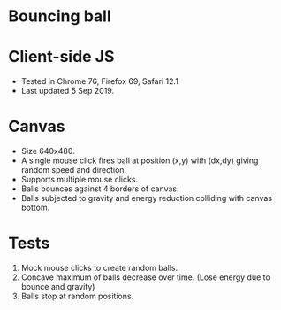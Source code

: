 # Bouncing ball

# Client-side JS
 - Tested in Chrome 76, Firefox 69, Safari 12.1
 - Last updated 5 Sep 2019.
 
# Canvas
 - Size 640x480.
 - A single mouse click fires ball at position (x,y) with (dx,dy) giving random speed and direction.
 - Supports multiple mouse clicks.
 - Balls bounces against 4 borders of canvas.
 - Balls subjected to gravity and energy reduction colliding with canvas bottom.
 
# Tests
 1. Mock mouse clicks to create random balls.
 2. Concave maximum of balls decrease over time. (Lose energy due to bounce and gravity)
 3. Balls stop at random positions.
